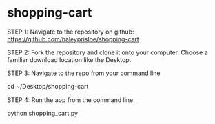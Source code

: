 # shopping-cart

STEP 1:
Navigate to the repository on github: https://github.com/haleyprisloe/shopping-cart

STEP 2:
Fork the repository and clone it onto your computer. Choose a familiar download location like the Desktop.

STEP 3:
Navigate to the repo from your command line

cd ~/Desktop/shopping-cart

STEP 4:
Run the app from the command line

python shopping_cart.py